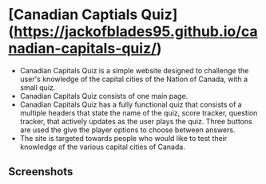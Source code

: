 # [Canadian Captials Quiz] (https://jackofblades95.github.io/canadian-capitals-quiz/)

* Canadian Capitals Quiz is a simple website designed to challenge the user's knowledge of the capital cities of the Nation of Canada, with a small quiz.
* Canadian Capitals Quiz consists of one main page.
* Canadian Capitals Quiz has a fully functional quiz that consists of a multiple headers that state the name of the quiz, score tracker, question tracker, that actively updates as the user plays the quiz. Three buttons are used the give the player options to choose between answers.
* The site is targeted towards people who would like to test their knowledge of the various capital cities of Canada.

## Screenshots
